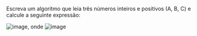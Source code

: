 Escreva um algoritmo que leia três números inteiros e positivos (A, B, C) e calcule a seguinte expressão: 

![image](https://github.com/wizardigor/Algoritmo-Hactoberfest2023/assets/51889513/7fe4dd9d-892b-48ba-90dc-865479868aec), onde ![image](https://github.com/wizardigor/Algoritmo-Hactoberfest2023/assets/51889513/3b430e57-4fa6-4838-863d-3577f489da33)

